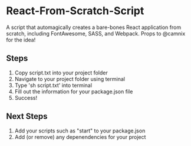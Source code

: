 # React-From-Scratch-Script
A script that automagically creates a bare-bones React application from scratch, including FontAwesome, SASS, and Webpack. Props to @camnix for the idea!

## Steps
1. Copy script.txt into your project folder
2. Navigate to your project folder using terminal
3. Type 'sh script.txt' into terminal
4. Fill out the information for your package.json file
5. Success!

## Next Steps
1. Add your scripts such as "start" to your package.json
2. Add (or remove) any depenendencies for your project
